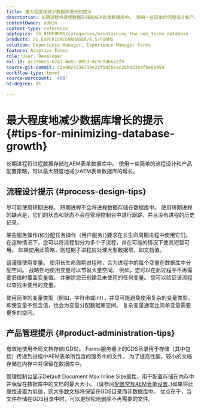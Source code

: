 ```yaml
---
title: 最大程度地减少数据库增长的提示
description: 长期进程将进程数据存储在AEM表单数据库中。 使用一些简单的流程设计和产品配置策略，可以最大限度地减少AEM表单数据库的增长。
contentOwner: admin
content-type: reference
geptopics: SG_AEMFORMS/categories/maintaining_the_aem_forms_database
products: SG_EXPERIENCEMANAGER/6.5/FORMS
solution: Experience Manager, Experience Manager Forms
feature: Adaptive Forms
role: User, Developer
exl-id: ac3766c5-b741-4e65-8053-0c9cfd66a2f9
source-git-commit: c3e9029236734e22f5d266ac26b923eafbe0a459
workflow-type: tm+mt
source-wordcount: '408'
ht-degree: 0%

---
```


# 最大程度地减少数据库增长的提示 {#tips-for-minimizing-database-growth}

长期进程将进程数据存储在AEM表单数据库中。 使用一些简单的流程设计和产品配置策略，可以最大限度地减少AEM表单数据库的增长。

## 流程设计提示 {#process-design-tips}

尽可能使用短期进程。 短期进程不会将进程数据存储在数据库中。 使用短期进程的缺点是，它们的状态和状态不会在管理控制台中进行跟踪，并且没有进程的历史记录。

某些服务操作(如分配任务操作（用户服务）)要求在长生命周期进程中使用它们。 在这种情况下，您可以将流程划分为多个子流程，并在可能的情况下使其短暂可用。 如果使用此策略，则短期子进程应处理大型数据项，如文档值。

请谨慎使用变量。 使用长生命周期进程时，会为进程中的每个变量在数据库中分配空间。 战略性地使用变量可以节省大量空间。 例如，您可以在此过程中不再需要旧值时覆盖变量值。 并删除您已创建且未使用的任何变量。 您可以验证该流程以查找未使用的变量。

使用简单的变量类型（例如，字符串或int），并尽可能避免使用复杂的变量类型。 即使变量不包含值，也会为变量分配数据库空间。 复杂变量通常比简单变量需要更多的空间。

## 产品管理提示 {#product-administration-tips}

有效地使用全局文档存储(GDS)。 Forms服务器上的GDS目录用于存储（其中包括）传递到进程中AEM表单所包含的服务中的文件。 为了提高性能，较小的文档存储在内存中并保留在数据库中。

管理控制台显示Default Document Max Inline Size属性，用于配置存储在内存中并保留在数据库中的文档的最大大小。 (请参阅[配置常规AEM表单设置](/help/forms/using/admin-help/configure-general-aem-forms-settings.md#configure-general-aem-forms-settings)。)如果将此属性设置为低值，则大多数文档将保留在GDS目录而非数据库中。 优点在于，当文件存储在GDS目录中时，可以更轻松地删除不再需要的文件。
